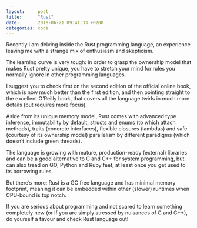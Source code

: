 ```yaml
---
layout:     post
title:      "Rust"
date:       2018-06-21 09:41:33 +0200
categories: code
---
```


Recently i am delving inside the Rust programming language, an experience leaving me with a strange mix of enthusiasm and skepticism.

The learning curve is very tough: in order to grasp the ownership model that makes Rust pretty unique, you have to stretch your mind for rules you normally ignore in other programming languages.

I suggest you to check first on the second edition of the official online book, which is now much better than the first edition, and then pointing straight to the excellent O’Reilly book, that covers all the language twirls in much more details (but requires more focus).

Aside from its unique memory model, Rust comes with advanced type inference, immutability by default, structs and enums (to which attach methods), traits (concrete interfaces), flexible closures (lambdas) and safe (courtesy of its ownership model) parallelism by different paradigms (which doesn’t include green threads).

The language is growing with mature, production-ready (external) libraries and can be a good alternative to C and C++ for system programming, but can also tread on GO, Python and Ruby feet, at least once you get used to its borrowing rules.

But there’s more: Rust is a GC free language and has minimal memory footprint, meaning it can be embedded within other (slower) runtimes when CPU-bound is top notch.

If you are serious about programming and not scared to learn something completely new (or if you are simply stressed by nuisances of C and C++), do yourself a favour and check Rust language out!
